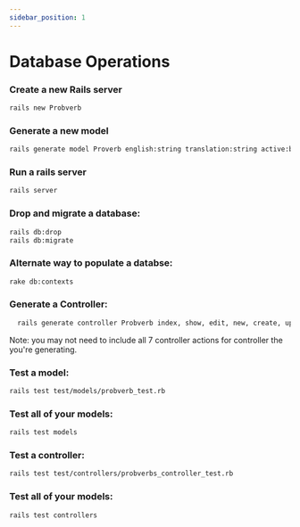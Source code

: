 ```yaml
---
sidebar_position: 1
---
```


# Database Operations

### Create a new Rails server

```bash
rails new Probverb 
```

### Generate a new model

```bash
rails generate model Proverb english:string translation:string active:boolean 
```

### Run a rails server

```bash
rails server 
```

### Drop and migrate a database:

```bash
rails db:drop
rails db:migrate
```

### Alternate way to populate a databse:

```bash
rake db:contexts
```

### Generate a Controller:

```bash
  rails generate controller Probverb index, show, edit, new, create, update, destroy.
```

Note: you may not need to include all 7 controller actions for controller the you're generating.

### Test a model:

```bash
rails test test/models/probverb_test.rb
```

### Test all of your models:

```bash
rails test models
```

### Test a controller:

```bash
rails test test/controllers/probverbs_controller_test.rb
```

### Test all of your models:

```bash
rails test controllers
```